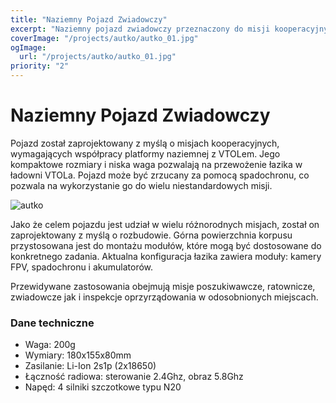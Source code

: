 ```yaml
---
title: "Naziemny Pojazd Zwiadowczy"
excerpt: "Naziemny pojazd zwiadowczy przeznaczony do misji kooperacyjnych."
coverImage: "/projects/autko/autko_01.jpg"
ogImage:
  url: "/projects/autko/autko_01.jpg"
priority: "2"
---
```


# Naziemny Pojazd Zwiadowczy

Pojazd został zaprojektowany z myślą o misjach kooperacyjnych, wymagających współpracy platformy naziemnej z VTOLem. Jego kompaktowe rozmiary i niska waga pozwalają na przewożenie łazika w ładowni VTOLa. Pojazd może być zrzucany za pomocą spadochronu, co pozwala na wykorzystanie go do wielu niestandardowych misji.

![autko](/projects/autko/autko_02.jpg "autko")

Jako że celem pojazdu jest udział w wielu różnorodnych misjach, został on zaprojektowany z myślą o rozbudowie. Górna powierzchnia korpusu przystosowana jest do montażu modułów, które mogą być dostosowane do konkretnego zadania. Aktualna konfiguracja łazika zawiera moduły: kamery FPV, spadochronu i akumulatorów. 

Przewidywane zastosowania obejmują misje poszukiwawcze, ratownicze, zwiadowcze jak i inspekcje oprzyrządowania w odosobnionych miejscach.

### Dane techniczne
- Waga: 200g
- Wymiary: 180x155x80mm
- Zasilanie: Li-Ion 2s1p (2x18650)
- Łączność radiowa: sterowanie 2.4Ghz, obraz 5.8Ghz
- Napęd: 4 silniki szczotkowe typu N20